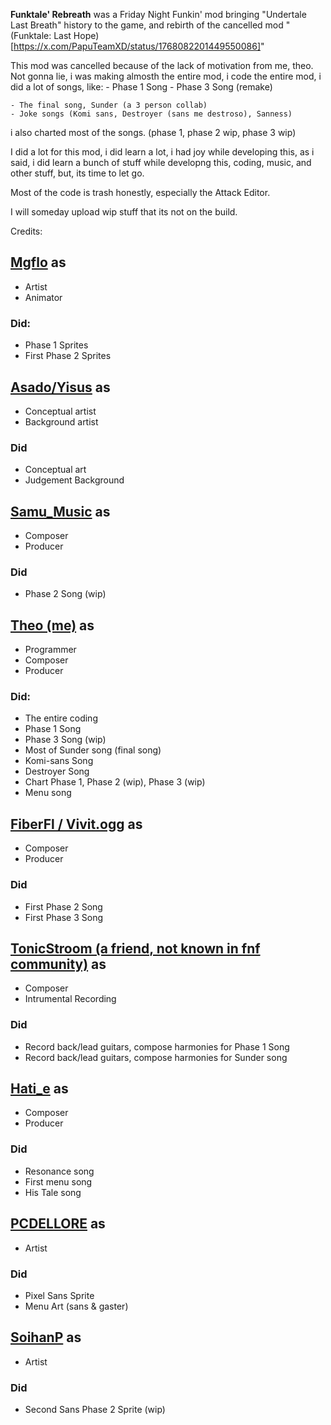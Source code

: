 **Funktale' Rebreath** was a Friday Night Funkin' mod bringing "Undertale Last Breath" history to the game, and rebirth of the cancelled mod "(Funktale: Last Hope)[https://x.com/PapuTeamXD/status/1768082201449550086]"

This mod was cancelled because of the lack of motivation from me, theo.
Not gonna lie, i was making almosth the entire mod, i code the entire mod,
i did a lot of songs, like:
    - Phase 1 Song
    - Phase 3 Song (remake)

    - The final song, Sunder (a 3 person collab)
    - Joke songs (Komi sans, Destroyer (sans me destroso), Sanness)
i also charted most of the songs. (phase 1, phase 2 wip, phase 3 wip)

I did a lot for this mod, i did learn a lot, i had joy while developing this,
as i said, i did learn a bunch of stuff while developng this, coding, music,
and other stuff, but, its time to let go.

Most of the code is trash honestly, especially the Attack Editor.

I will someday upload wip stuff that its not on the build.

Credits:
## [Mgflo](https://x.com/mg_flogamer) as
- Artist
- Animator

### Did:
- Phase 1 Sprites
- First Phase 2 Sprites

## [Asado/Yisus](https://x.com/Asado_3000) as
- Conceptual artist
- Background artist

### Did
- Conceptual art
- Judgement Background

## [Samu_Music](https://x.com/SAMU__MUSIC) as
- Composer
- Producer

### Did
- Phase 2 Song (wip)

## [Theo (me)](https://x.com/_the0p) as
- Programmer
- Composer
- Producer

### Did:
- The entire coding
- Phase 1 Song
- Phase 3 Song (wip)
- Most of Sunder song (final song)
- Komi-sans Song
- Destroyer Song
- Chart Phase 1, Phase 2 (wip), Phase 3 (wip)
- Menu song

## [FiberFl / Vivit.ogg](https://x.com/eevivit) as
- Composer
- Producer

### Did
- First Phase 2 Song
- First Phase 3 Song

## [TonicStroom (a friend, not known in fnf community)](https://x.com/TonicStroom) as
- Composer
- Intrumental Recording

### Did
- Record back/lead guitars, compose harmonies for Phase 1 Song
- Record back/lead guitars, compose harmonies for Sunder song

## [Hati_e](https://x.com/Hati_eee) as
- Composer
- Producer

### Did
- Resonance song
- First menu song
- His Tale song

## [PCDELLORE](https://x.com/NOTPCsin) as
- Artist

### Did
- Pixel Sans Sprite
- Menu Art (sans & gaster)

## [SoihanP](https://x.com/SoihanP) as
- Artist

### Did
- Second Sans Phase 2 Sprite (wip)